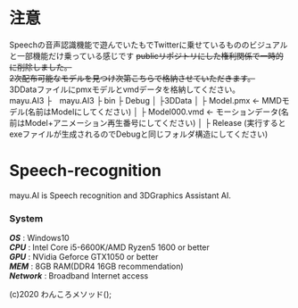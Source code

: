 # 注意
Speechの音声認識機能で遊んでいたもでTwitterに乗せているもののビジュアルと一部機能だけ乗っている感じです
~~publicリポジトリにした権利関係で一時的に削除しました。~~    
~~2次配布可能なモデルを見つけ次第こちらで格納させていただきます。~~  
3DDataファイルにpmxモデルとvmdデータを格納してください。  
mayu.AI3
├　mayu.AI3
   ├ bin
      ├ Debug
      │  ├3DData
      │    ├ Model.pmx <- MMDモデル(名前はModelにしてください)
      │    ├ Model000.vmd <- モーションデータ(名前はModel+アニメーション再生番号にしてください)
      │
      ├ Release (実行するとexeファイルが生成されるのでDebugと同じフォルダ構造にしてください)

# Speech-recognition
mayu.AI is Speech recognition and 3DGraphics Assistant AI.
### System  
***OS***  : Windows10  
***CPU*** : Intel Core i5-6600K/AMD Ryzen5 1600 or better  
***GPU*** : NVidia Geforce GTX1050 or better  
***MEM*** : 8GB RAM(DDR4 16GB recommendation)  
***Network*** : Broadband Internet access
  
(c)2020 わんころメソッド();
